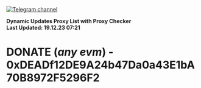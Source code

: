 [![Telegram channel](https://img.shields.io/endpoint?url=https://runkit.io/damiankrawczyk/telegram-badge/branches/master?url=https://t.me/n4z4v0d)](https://t.me/n4z4v0d) 

**Dynamic Updates Proxy List with Proxy Checker**  
**Last Updated: 19.12.23 07:21**

# DONATE (_any evm_) - 0xDEADf12DE9A24b47Da0a43E1bA70B8972F5296F2
